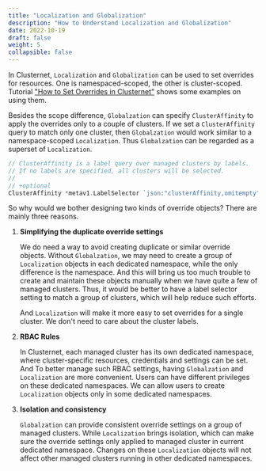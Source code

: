 ```yaml
---
title: "Localization and Globalization"
description: "How to Understand Localization and Globalization"
date: 2022-10-19
draft: false
weight: 5
collapsible: false
---
```


In Clusternet, `Localization` and `Globalization` can be used to set overrides for resources. One is namespaced-scoped,
the other is cluster-scoped.
Tutorial ["How to Set Overrides in Clusternet"](/docs/tutorials/multi-cluster-apps/setting-overrides/) shows some
examples on using them.

Besides the scope difference, `Globalzation` can specify `ClusterAffinity` to apply the overrides only to a couple of
clusters. If we set a `ClusterAffinity` query to match only one cluster, then `Globalzation` would work similar to a
namespace-scoped `Localization`. Thus `Globalzation` can be regarded as a superset of `Localization`.

```go
// ClusterAffinity is a label query over managed clusters by labels.
// If no labels are specified, all clusters will be selected.
//
// +optional
ClusterAffinity *metav1.LabelSelector `json:"clusterAffinity,omitempty"`
```

So why would we bother designing two kinds of override objects? There are mainly three reasons.

1. **Simplifying the duplicate override settings**

   We do need a way to avoid creating duplicate or similar override objects. Without `Globalzation`, we may need to
   create a group of `Localization` objects in each dedicated namespace, while the only difference is the namespace. And
   this will bring us too much trouble to create and maintain these objects manually when we have quite a few of managed
   clusters. Thus, it would be better to have a label selector setting to match a group of clusters, which will help
   reduce such efforts.

   And `Localization` will make it more easy to set overrides for a single cluster. We don't need to care about the
   cluster labels.

2. **RBAC Rules**

   In Clusternet, each managed cluster has its own dedicated namespace, where cluster-specific resources, credentials
   and settings can be set. And To better manage such RBAC settings, having `Globalzation` and `Localization` are more
   convenient. Users can have different privileges on these dedicated namespaces. We can allow users to
   create `Localization` objects only in some dedicated namespaces.

3. **Isolation and consistency**

   `Globalzation` can provide consistent override settings on a group of managed clusters. While `Localization` brings
   isolation, which can make sure the override settings only applied to managed cluster in current dedicated namespace.
   Changes on these `Localization` objects will not affect other managed clusters running in other dedicated namespaces.
